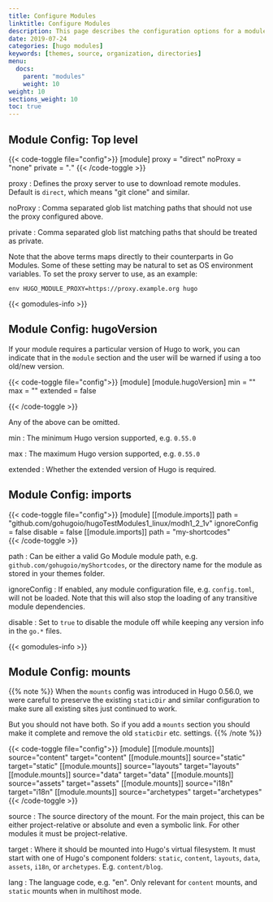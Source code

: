 ```yaml
---
title: Configure Modules
linktitle: Configure Modules
description: This page describes the configuration options for a module.
date: 2019-07-24
categories: [hugo modules]
keywords: [themes, source, organization, directories]
menu:
  docs:
    parent: "modules"
    weight: 10
weight: 10
sections_weight: 10
toc: true
---
```


## Module Config: Top level

{{< code-toggle file="config">}}
[module]
proxy = "direct"
noProxy = "none"
private = "*.*"
{{< /code-toggle >}}

proxy
: Defines the proxy server to use to download remote modules. Default is `direct`, which means "git clone" and similar.

noProxy
: Comma separated glob list matching paths that should not use the proxy configured above.

private
: Comma separated glob list matching paths that should be treated as private.

Note that the above terms maps directly to their counterparts in Go Modules. Some of these setting may be natural to set as OS environment variables. To set the proxy server to use, as an example:

```
env HUGO_MODULE_PROXY=https://proxy.example.org hugo
```

{{< gomodules-info >}}

## Module Config: hugoVersion

If your module requires a particular version of Hugo to work, you can indicate that in the `module` section and the user will be warned if using a too old/new version.

{{< code-toggle file="config">}}
[module]
[module.hugoVersion]
  min = ""
  max = ""
  extended = false

{{< /code-toggle >}}

Any of the above can be omitted.

min
: The minimum Hugo version supported, e.g. `0.55.0`

max 
: The maximum Hugo version supported, e.g. `0.55.0`

extended
: Whether the extended version of Hugo is required.

## Module Config: imports

{{< code-toggle file="config">}}
[module]
[[module.imports]]
  path = "github.com/gohugoio/hugoTestModules1_linux/modh1_2_1v"
  ignoreConfig = false
  disable = false
[[module.imports]]
  path = "my-shortcodes"  
{{< /code-toggle >}}

path
: Can be either a valid Go Module module path, e.g. `github.com/gohugoio/myShortcodes`, or the directory name for the module as stored in your themes folder.

ignoreConfig
: If enabled, any module configuration file, e.g. `config.toml`, will not be loaded. Note that this will also stop the loading of any transitive module dependencies.

disable
: Set to `true` to disable the module off while keeping any version info in the `go.*` files.

{{< gomodules-info >}}


## Module Config: mounts

{{% note %}}
When the `mounts` config was introduced in Hugo 0.56.0, we were careful to preserve the existing `staticDir` and similar configuration to make sure all existing sites just continued to work.

But you should not have both. So if you add a `mounts` section you should make it complete and remove the old `staticDir` etc. settings.
{{% /note %}}

{{< code-toggle file="config">}}
[module]
[[module.mounts]]
    source="content"
    target="content"
[[module.mounts]]
    source="static"
    target="static"
[[module.mounts]]
    source="layouts"
    target="layouts"
[[module.mounts]]
    source="data"
    target="data"
[[module.mounts]]
    source="assets"
    target="assets"
[[module.mounts]]
    source="i18n"
    target="i18n"
[[module.mounts]]
    source="archetypes"
    target="archetypes"
{{< /code-toggle >}}

source
: The source directory of the mount. For the main project, this can be either project-relative or absolute and even a symbolic link. For other modules it must be project-relative.

target
: Where it should be mounted into Hugo's virtual filesystem. It must start with one of Hugo's component folders: `static`, `content`, `layouts`, `data`, `assets`, `i18n`, or `archetypes`. E.g. `content/blog`.

lang
: The language code, e.g. "en". Only relevant for `content` mounts, and `static` mounts when in multihost mode.

